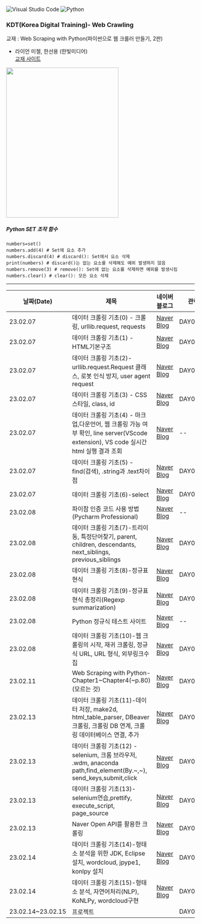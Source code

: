 
![Visual Studio Code](https://img.shields.io/badge/Visual%20Studio%20Code-0078d7.svg?style=for-the-badge&logo=visual-studio-code&logoColor=white)
![Python](https://img.shields.io/badge/python-3670A0?style=for-the-badge&logo=python&logoColor=ffdd54)




### KDT(Korea Digital Training)- Web Crawling

교재 : Web Scraping with Python(파이썬으로 웹 크롤러 만들기, 2판)    
- 라이언 미첼, 한선용 (한빛미디어)  
[교재 사이트](https://network.hanb.co.kr/store/books/look.php?p_code=B5046562423) 

<img src="https://network.hanbit.co.kr/data/books/B5046562423_l.jpg" width=300, height=400>   


##### Python SET 조작 함수

```
numbers=set()
numbers.add(4) # Set에 요소 추가
numbers.discard(4) # discard(): Set에서 요소 삭제
print(numbers) # discard()는 없는 요소를 삭제해도 예외 발생하지 않음
numbers.remove(3) # remove(): Set에 없는 요소를 삭제하면 예외를 발생시킴
numbers.clear() # clear(): 모든 요소 삭제
```



<hr/>   
   
|날짜(Date) | 제목 | 네이버 블로그 | 관련 디렉토리 |
| --------  | ---  | -----------| ------------|
| 23.02.07  |데이터 크롤링 기초(0) - 크롤링, urllib.request, requests | [Naver Blog](https://blog.naver.com/mathnoah/223346753838)         |  DAY01/Chapter01 |
| 23.02.07  |   데이터 크롤링 기초(1) - HTML기본구조    |  [Naver Blog](https://blog.naver.com/mathnoah/223346818678)  |  DAY01/Chapter01 |
| 23.02.07  |   데이터 크롤링 기초(2)- urllib.request.Request 클래스, 로봇 인식 방지, user agent request    | [Naver Blog](https://blog.naver.com/mathnoah/223346829940) |  DAY01/Chapter01 |
| 23.02.07  |    데이터 크롤링 기초(3) - CSS 스타일, class, id   | [Naver Blog](https://blog.naver.com/mathnoah/223346837212) |  DAY01/Chapter01 |
| 23.02.07  | 데이터 크롤링 기초(4) - 마크업,다운언어, 웹 크롤링 가능 여부 확인, line server(VScode extension), VS code 실시간 html 실행 결과 조회  |  [Naver Blog](https://blog.naver.com/mathnoah/223346926657) |  -- |
| 23.02.07  | 데이터 크롤링 기초(5) -find(검색), .string과 .text차이점 |  [Naver Blog](https://blog.naver.com/mathnoah/223347026017) |  DAY01/Chapter02 |
| 23.02.07  | 데이터 크롤링 기초(6)-select |  [Naver Blog](https://blog.naver.com/mathnoah/223347098704) |    DAY01/Chapter02 |
| 23.02.08  | 파이참 인증 코드 사용 방법(Pycharm Professional) |  [Naver Blog](https://blog.naver.com/mathnoah/223347832629) |  -- |
| 23.02.08  | 데이터 크롤링 기초(7)-트리이동, 특정단어찾기, parent, children, descendants, next_siblings, previous_siblings |  [Naver Blog](https://blog.naver.com/mathnoah/223347899865) |  DAY02/chapter03 |
| 23.02.08  |데이터 크롤링 기초(8)-정규표현식  |  [Naver Blog](https://blog.naver.com/mathnoah/223348114297) | DAY02/chapter03  |
| 23.02.08  | 데이터 크롤링 기초(9)-정규표현식 총정리(Regexp summarization) |  [Naver Blog](https://blog.naver.com/mathnoah/223348080325) |  DAY02/chapter03 |
| 23.02.08  |  Python 정규식 테스트 사이트|  [Naver Blog](https://blog.naver.com/mathnoah/223348120899) |  -- |
| 23.02.08  | 데이터 크롤링 기초(10)-웹 크롤링의 시작, 재귀 크롤링, 정규식 URL, URL 형식, 외부링크수집 |  [Naver Blog](https://blog.naver.com/mathnoah/223348235066) | DAY02/chapter04  |
| 23.02.11  | Web Scraping with Python-Chapter1~Chapter4(~p.80) (모르는 것) |  [Naver Blog](https://blog.naver.com/mathnoah/223350344564) | DAY03  |
| 23.02.13  | 데이터 크롤링 기초(11)-데이터 저장, make2d, html_table_parser, DBeaver 크롤링, 크롤링 DB 연계, 크롤링 데이터베이스 연결, 추가 |  [Naver Blog](https://blog.naver.com/mathnoah/223352037789) |  DAY04  |
| 23.02.13  | 데이터 크롤링 기초(12) - selenium, 크롬 브라우저, .wdm, anaconda path,find_element(By.~,~), send_keys,submit,click |  [Naver Blog](https://blog.naver.com/mathnoah/223352145737) |  DAY04  |
| 23.02.13  | 데이터 크롤링 기초(13)-selenium연습,prettify, execute_script, page_source |  [Naver Blog](https://blog.naver.com/mathnoah/223352192761) |   DAY04 |
| 23.02.13  |Naver Open API를 활용한 크롤링  |  [Naver Blog](https://blog.naver.com/mathnoah/223352294423) |  DAY04  |
| 23.02.14  |데이터 크롤링 기초(14)-형태소 분석을 위한 JDK, Eclipse 설치, wordcloud, jpype1, konlpy 설치  |  [Naver Blog](https://blog.naver.com/mathnoah/223354614924) | DAY05  |
| 23.02.14 | 데이터 크롤링 기초(15)-형태소 분석, 자연어처리(NLP), KoNLPy, wordcloud구현 |  [Naver Blog](https://blog.naver.com/mathnoah/223354617655) |  DAY05 |
| 23.02.14~23.02.15 | 프로젝트 |   |  DAY06 |






